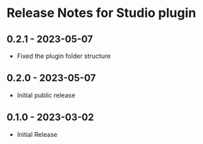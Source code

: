 # Release Notes for Studio plugin

## 0.2.1 - 2023-05-07

- Fixed the plugin folder structure

## 0.2.0 - 2023-05-07

- Initial public release

## 0.1.0 - 2023-03-02

- Initial Release